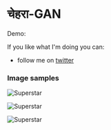 # चेहरा-GAN

Demo:

If you like what I'm doing you can:

- follow me on [twitter](https://twitter.com/Vijish68859437)



### Image samples 


![Superstar](https://github.com/vijishmadhavan/Chehara-GAN/blob/master/compare/ami-side.jpg)


![Superstar](https://github.com/vijishmadhavan/Chehara-GAN/blob/master/compare/90050137-4da1-44cc-b64b-0b9efc813148-side.jpg)



![Superstar](https://github.com/vijishmadhavan/Chehara-GAN/blob/master/compare/1_7-side.jpg)
